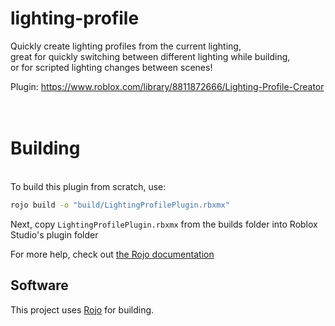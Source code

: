 # lighting-profile

Quickly create lighting profiles from the current lighting,<br>
great for quickly switching between different lighting while building,<br> or for scripted lighting changes between scenes!<br>

Plugin: https://www.roblox.com/library/8811872666/Lighting-Profile-Creator
<br>
<br>
<br>

# Building
<br>
To build this plugin from scratch, use:

```bash
rojo build -o "build/LightingProfilePlugin.rbxmx"
```

Next, copy `LightingProfilePlugin.rbxmx` from the builds folder into Roblox Studio's plugin folder

For more help, check out [the Rojo documentation](https://rojo.space/docs)

## Software
This project uses [Rojo](https://github.com/rojo-rbx/rojo) for building.
<br>
<br>
